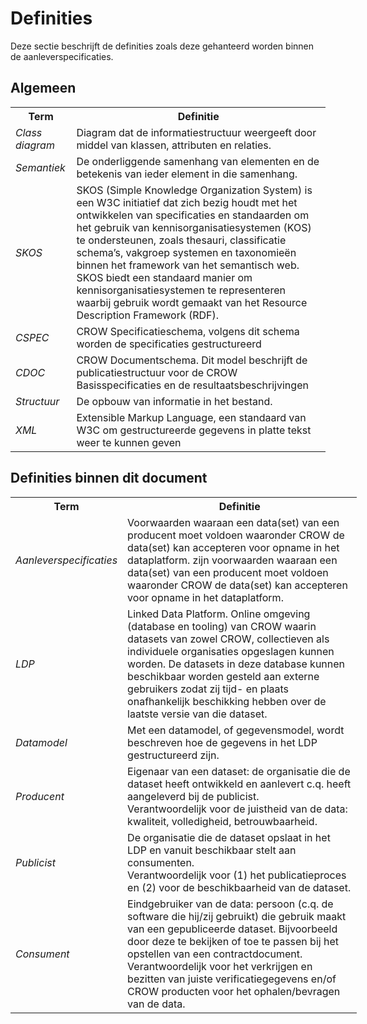 # Definities

Deze sectie beschrijft de definities zoals deze gehanteerd worden binnen de <a>aanleverspecificaties</a>.

## Algemeen

<table class="complex" style="width:100%">
	<tr>
		<th>Term</th>
		<th>Definitie</th>
	</tr>
	<tr>
		<td><dfn>Class diagram</dfn></td>
		<td>Diagram dat de informatiestructuur weergeeft door middel van klassen, attributen en relaties.</td>
	</tr>
	<tr>
		<td><dfn>Semantiek</dfn></td>
		<td>De onderliggende samenhang van elementen en de betekenis van ieder element in die samenhang.</td>
	</tr>
	<tr>
		<td><dfn>SKOS</dfn></td>
		<td>SKOS (Simple Knowledge Organization System) is een W3C initiatief dat zich bezig houdt met het ontwikkelen van specificaties en standaarden om het gebruik van kennisorganisatiesystemen (KOS) te ondersteunen, zoals thesauri, classificatie schema’s, vakgroep systemen en taxonomieën binnen het framework van het semantisch web. SKOS biedt een standaard manier om kennisorganisatiesystemen te representeren waarbij gebruik wordt gemaakt van het Resource Description Framework (RDF).</td>
	</tr>
	<tr>
		<td><dfn>CSPEC</dfn></td>
		<td>CROW Specificatieschema, volgens dit schema worden de specificaties gestructureerd</td>
	</tr>
	<tr>
		<td><dfn>CDOC</dfn></td>
		<td>CROW Documentschema. Dit model beschrijft de publicatiestructuur voor de CROW Basisspecificaties en de resultaatsbeschrijvingen</td>
	</tr>
	<tr>
		<td><dfn>Structuur</dfn></td>
		<td>De opbouw van informatie in het bestand.</td>
	</tr>		
	<tr>
		<td><dfn>XML</dfn></td>
		<td>Extensible Markup Language, een standaard van W3C om gestructureerde gegevens in platte tekst weer te kunnen geven</td>
	</tr>				
</table>

## Definities binnen dit document

<table style="width:110%">
	<tr>
		<th>Term</th>
		<th>Definitie</th>
	</tr>
	<tr>
		<td><dfn>Aanleverspecificaties</dfn></td>
				<td>Voorwaarden waaraan een data(set) van een producent moet voldoen waaronder CROW de data(set) kan accepteren voor opname in het dataplatform. zijn voorwaarden waaraan een data(set) van een producent moet voldoen waaronder CROW de data(set) kan accepteren voor opname in het dataplatform. </td>
	</tr>
	<tr>
		<td><dfn>LDP</dfn></td>
		<td>Linked Data Platform. Online omgeving (database en tooling) van CROW waarin datasets van zowel CROW, collectieven als individuele organisaties opgeslagen kunnen worden. De datasets in deze database kunnen beschikbaar worden gesteld aan externe gebruikers zodat zij tijd- en plaats onafhankelijk beschikking hebben over de laatste versie van die dataset. </td>
	</tr>
	<tr>
		<td><dfn>Datamodel</dfn></td>
		<td>Met een datamodel, of gegevensmodel, wordt beschreven hoe de gegevens in het LDP gestructureerd zijn. </td>
	</tr>
	<tr>
		<td><dfn>Producent</dfn></td>
		<td>Eigenaar van een dataset: de organisatie die de dataset heeft ontwikkeld en aanlevert c.q. heeft aangeleverd bij de publicist. 
			<br>Verantwoordelijk voor de juistheid van de data: kwaliteit, volledigheid, betrouwbaarheid.</td>
	</tr>
	<tr>
		<td><dfn>Publicist</dfn></td>
		<td>De organisatie die de dataset opslaat in het LDP en vanuit beschikbaar stelt aan consumenten. 
			<br>Verantwoordelijk voor (1) het publicatieproces en (2) voor de beschikbaarheid van de dataset.</td>
	</tr>
	<tr>
		<td><dfn>Consument</dfn></td>
		<td>Eindgebruiker van de data: persoon (c.q. de software die hij/zij gebruikt) die gebruik maakt van een gepubliceerde dataset. Bijvoorbeeld door deze te bekijken of toe te passen bij het opstellen van een contractdocument. 
			<br>Verantwoordelijk voor het verkrijgen en bezitten van juiste verificatiegegevens en/of CROW producten voor het ophalen/bevragen van de data.</td>
	</tr>				
</table>
